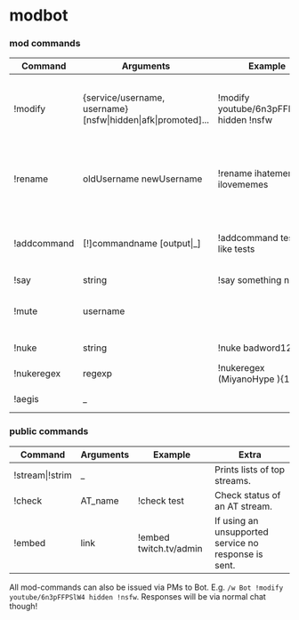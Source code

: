 # modbot

### mod commands

| Command | Arguments | Example | Extra |
| --- | --- | --- | ---- |
| !modify | {service/username, username} [nsfw\|hidden\|afk\|promoted]... | !modify youtube/6n3pFFPSlW4 hidden !nsfw | To invert options (remove modifier), prefix with "!".
| !rename | oldUsername newUsername | !rename ihatememes ilovememes | User has to reconnect after. Alternatively ban for 1 second.
| !addcommand | [!]commandname [output\|\_] | !addcommand test i like tests | Using "\_" as output removes the given command.
| !say | string | !say something nice |
| !mute | username | | Limited functionality, default 10m duration.
| !nuke | string | !nuke badword123 | default 10m duration.
| !nukeregex | regexp | !nukeregex (MiyanoHype ){10,} | default 10m duration.
| !aegis | _ | | undo all past nukes.

### public commands

| Command | Arguments | Example | Extra |
| --- | --- | --- | ---- |
| !stream\|!strim | _ | | Prints lists of top streams.
| !check | AT_name | !check test | Check status of an AT stream.
| !embed | link | !embed twitch.tv/admin | If using an unsupported service no response is sent.

All mod-commands can also be issued via PMs to Bot. E.g. `/w Bot !modify youtube/6n3pFFPSlW4 hidden !nsfw`. Responses will be via normal chat though!
